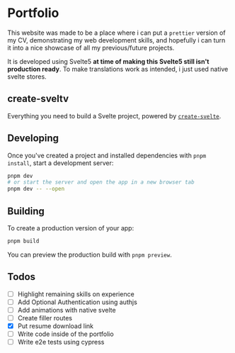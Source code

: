 # Portfolio

This website was made to be a place where i can put a `prettier` version of my CV, demonstrating
my web development skills, and hopefully i can turn it into a nice showcase of all my previous/future projects. 

It is developed using Svelte5 **at time of making this Svelte5 still isn't production ready**. To make translations 
work as intended, i just used native svelte stores.


## create-sveltv

Everything you need to build a Svelte project, powered by [`create-svelte`](https://github.com/sveltejs/kit/tree/master/packages/create-svelte).

## Developing
Once you've created a project and installed dependencies with `pnpm install`, start a development server:

```bash
pnpm dev
# or start the server and open the app in a new browser tab
pnpm dev -- --open
```

## Building

To create a production version of your app:

```bash
pnpm build
```

You can preview the production build with `pnpm preview`.


## Todos

- [ ] Highlight remaining skills on experience
- [ ] Add Optional Authentication using authjs
- [ ] Add animations with native svelte
- [ ] Create filler routes
- [X] Put resume download link
- [ ] Write code inside of the portfolio
- [ ] Write e2e tests using cypress
